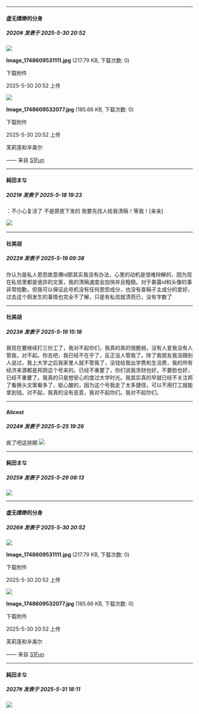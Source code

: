 ﻿
*****

####  虚无缥缈的分身  
##### 2020#       发表于 2025-5-30 20:52

<img src="https://img.stage1st.com/forum/202505/30/205217lvjd429ii02vfwol.jpg" referrerpolicy="no-referrer">

<strong>Image_1748609531111.jpg</strong> (217.79 KB, 下载次数: 0)

下载附件

2025-5-30 20:52 上传

<img src="https://img.stage1st.com/forum/202505/30/205217zu6ii0p06mciqm4p.jpg" referrerpolicy="no-referrer">

<strong>Image_1748609532077.jpg</strong> (185.66 KB, 下载次数: 0)

下载附件

2025-5-30 20:52 上传

芙莉莲和辛美尔

—— 来自 [S1Fun](https://s1fun.koalcat.com)


*****

####  純田まな  
##### 2021#       发表于 2025-5-18 19:23

：不小心复活了 不是原皮下发的 我要先找人给我清稿！等我！[亲亲]

 ​​​<img src="https://p.sda1.dev/24/9d74348adf70ab8192b92e8a2dc10357/image.jpg" referrerpolicy="no-referrer">

*****

####  社美胡  
##### 2022#       发表于 2025-5-19 09:38

你认为是私人恩怨故意爆id那其实我没有办法，心里的动机是很难辩解的，因为现在私信里都是诡异的文案，我的清稿速度会加快并且粗糙。对于暴露id和头像的事非常抱歉，但我可以保证此号机没有任何恩怨成分，也没有查稿子主成分的爱好，过去这个厕发生的事情也完全不了解，只是有私信就清而已，没有字数了

*****

####  社美胡  
##### 2023#       发表于 2025-5-19 15:18

我现在要继续打三份工了，我对不起你们，我真的真的很脆弱，没有人爱我没有人管我，对不起。你去吧，我已经不在乎了，反正没人管我了。除了我朋友我没跟别人说过，我上大学之后我家里人就不管我了，没钱给我出学费和生活费，我的所有经济来源都是邦厕这个号来的。已经不重要了，你们说我贪财也好，不要脸也好，已经不重要了。我真的只是想安心的度过大学时光。我其实真的早就已经不关注邦了看换头文案看多了，挺心酸的，因为这个号我走了太多捷径，可以不用打工就能拿到钱。对不起，我真的没有恶意，我对不起你们。我对不起你们。

*****

####  Alicest  
##### 2024#       发表于 2025-5-25 19:26

疯了吧这排期
<img src="https://p.sda1.dev/24/f873fad00e10ecfee0909d7ab74f2ac9/image.jpg" referrerpolicy="no-referrer">

*****

####  純田まな  
##### 2025#       发表于 2025-5-29 08:13

<img src="https://p.sda1.dev/24/be27d4c9d0b83761c9788bcd43e9c768/image.jpg" referrerpolicy="no-referrer">

*****

####  虚无缥缈的分身  
##### 2026#       发表于 2025-5-30 20:52

<img src="https://img.stage1st.com/forum/202505/30/205217lvjd429ii02vfwol.jpg" referrerpolicy="no-referrer">

<strong>Image_1748609531111.jpg</strong> (217.79 KB, 下载次数: 0)

下载附件

2025-5-30 20:52 上传

<img src="https://img.stage1st.com/forum/202505/30/205217zu6ii0p06mciqm4p.jpg" referrerpolicy="no-referrer">

<strong>Image_1748609532077.jpg</strong> (185.66 KB, 下载次数: 0)

下载附件

2025-5-30 20:52 上传

芙莉莲和辛美尔

—— 来自 [S1Fun](https://s1fun.koalcat.com)

*****

####  純田まな  
##### 2027#       发表于 2025-5-31 18:11

<img src="https://p.sda1.dev/24/98cdf1085dabe32bd581ee144dda149b/image.jpg" referrerpolicy="no-referrer">

